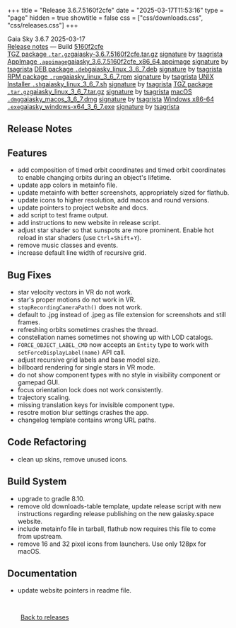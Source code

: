 +++
title = "Release 3.6.7.5160f2cfe"
date = "2025-03-17T11:53:16"
type = "page"
hidden = true
showtitle = false
css = ["css/downloads.css", "css/releases.css"]
+++

<div class="download-container">
<div id="download-title">
<i class="gs-mdi-tag"></i>
Gaia Sky <span class="downloads-version">3.6.7</span> 
<time class="downloads-releasedate" datetime="2025-03-17T11:53:16" title="Published: 2025-03-17T11:53:16"><i class="gs-mdi-calendar"></i> 2025-03-17</time>
<div class="downloads-build"><i class="gs-mdi-script-text"></i> <a href="#release-notes">Release notes</a> &mdash; Build <a href="https://codeberg.org/gaiasky/gaiasky/commit/5160f2cfe" target="_blank">5160f2cfe</a></div></div>
<div class="download-section">
<a href="https://gaia.ari.uni-heidelberg.de/gaiasky/releases/3.6.7.5160f2cfe/gaiasky-3.6.7.5160f2cfe.tar.gz" class="download-button"><i class="gs-mdi-zip-box icon-button"></i> TGZ package <code>.tar.gz</code><span class="download-sub">gaiasky-3.6.7.5160f2cfe.tar.gz</span></a>
<span class="signature">
<a href="https://gaia.ari.uni-heidelberg.de/gaiasky/releases/3.6.7.5160f2cfe/gaiasky-3.6.7.5160f2cfe.tar.gz.sig">signature</a>  by  <a href="https://keyserver.ubuntu.com/pks/lookup?search=0x448C2B189756743013D5F7C22FD2A59C1D734C1F&fingerprint=on&op=index">tsagrista</a>
</span>
<a href="https://gaia.ari.uni-heidelberg.de/gaiasky/releases/3.6.7.5160f2cfe/gaiasky_3.6.7.5160f2cfe_x86_64.appimage" class="download-button"><i class="gs-material-symbols-box icon-button"></i> AppImage <code>.appimage</code><span class="download-sub">gaiasky_3.6.7.5160f2cfe_x86_64.appimage</span></a>
<span class="signature">
<a href="https://gaia.ari.uni-heidelberg.de/gaiasky/releases/3.6.7.5160f2cfe/gaiasky_3.6.7.5160f2cfe_x86_64.appimage.sig">signature</a>  by  <a href="https://keyserver.ubuntu.com/pks/lookup?search=0x448C2B189756743013D5F7C22FD2A59C1D734C1F&fingerprint=on&op=index">tsagrista</a>
</span>
<a href="https://gaia.ari.uni-heidelberg.de/gaiasky/releases/3.6.7.5160f2cfe/gaiasky_linux_3_6_7.deb" class="download-button"><i class="gs-mdi-debian icon-button"></i> DEB package <code>.deb</code><span class="download-sub">gaiasky_linux_3_6_7.deb</span></a>
<span class="signature">
<a href="https://gaia.ari.uni-heidelberg.de/gaiasky/releases/3.6.7.5160f2cfe/gaiasky_linux_3_6_7.deb.sig">signature</a>  by  <a href="https://keyserver.ubuntu.com/pks/lookup?search=0x448C2B189756743013D5F7C22FD2A59C1D734C1F&fingerprint=on&op=index">tsagrista</a>
</span>
<a href="https://gaia.ari.uni-heidelberg.de/gaiasky/releases/3.6.7.5160f2cfe/gaiasky_linux_3_6_7.rpm" class="download-button"><i class="gs-mdi-fedora icon-button"></i> RPM package <code>.rpm</code><span class="download-sub">gaiasky_linux_3_6_7.rpm</span></a>
<span class="signature">
<a href="https://gaia.ari.uni-heidelberg.de/gaiasky/releases/3.6.7.5160f2cfe/gaiasky_linux_3_6_7.rpm.sig">signature</a>  by  <a href="https://keyserver.ubuntu.com/pks/lookup?search=0x448C2B189756743013D5F7C22FD2A59C1D734C1F&fingerprint=on&op=index">tsagrista</a>
</span>
<a href="https://gaia.ari.uni-heidelberg.de/gaiasky/releases/3.6.7.5160f2cfe/gaiasky_linux_3_6_7.sh" class="download-button"><i class="gs-token-unix icon-button"></i> UNIX Installer <code>.sh</code><span class="download-sub">gaiasky_linux_3_6_7.sh</span></a>
<span class="signature">
<a href="https://gaia.ari.uni-heidelberg.de/gaiasky/releases/3.6.7.5160f2cfe/gaiasky_linux_3_6_7.sh.sig">signature</a>  by  <a href="https://keyserver.ubuntu.com/pks/lookup?search=0x448C2B189756743013D5F7C22FD2A59C1D734C1F&fingerprint=on&op=index">tsagrista</a>
</span>
<a href="https://gaia.ari.uni-heidelberg.de/gaiasky/releases/3.6.7.5160f2cfe/gaiasky_linux_3_6_7.tar.gz" class="download-button"><i class="gs-mdi-zip-box icon-button"></i> TGZ package <code>.tar.gz</code><span class="download-sub">gaiasky_linux_3_6_7.tar.gz</span></a>
<span class="signature">
<a href="https://gaia.ari.uni-heidelberg.de/gaiasky/releases/3.6.7.5160f2cfe/gaiasky_linux_3_6_7.tar.gz.sig">signature</a>  by  <a href="https://keyserver.ubuntu.com/pks/lookup?search=0x448C2B189756743013D5F7C22FD2A59C1D734C1F&fingerprint=on&op=index">tsagrista</a>
</span>
<a href="https://gaia.ari.uni-heidelberg.de/gaiasky/releases/3.6.7.5160f2cfe/gaiasky_macos_3_6_7.dmg" class="download-button"><i class="gs-fa6-brands-apple icon-button"></i> macOS <code>.dmg</code><span class="download-sub">gaiasky_macos_3_6_7.dmg</span></a>
<span class="signature">
<a href="https://gaia.ari.uni-heidelberg.de/gaiasky/releases/3.6.7.5160f2cfe/gaiasky_macos_3_6_7.dmg.sig">signature</a>  by  <a href="https://keyserver.ubuntu.com/pks/lookup?search=0x448C2B189756743013D5F7C22FD2A59C1D734C1F&fingerprint=on&op=index">tsagrista</a>
</span>
<a href="https://gaia.ari.uni-heidelberg.de/gaiasky/releases/3.6.7.5160f2cfe/gaiasky_windows-x64_3_6_7.exe" class="download-button"><i class="gs-fa6-brands-windows icon-button"></i> Windows x86-64 <code>.exe</code><span class="download-sub">gaiasky_windows-x64_3_6_7.exe</span></a>
<span class="signature">
<a href="https://gaia.ari.uni-heidelberg.de/gaiasky/releases/3.6.7.5160f2cfe/gaiasky_windows-x64_3_6_7.exe.sig">signature</a>  by  <a href="https://keyserver.ubuntu.com/pks/lookup?search=0x448C2B189756743013D5F7C22FD2A59C1D734C1F&fingerprint=on&op=index">tsagrista</a>
</span>
</div>
</div>

<section class="release-notes">

# Release Notes


## Features
- add composition of timed orbit coordinates and timed orbit coordinates to enable changing orbits during an object's lifetime.
- update app colors in metainfo file.
- update metainfo with better screenshots, appropriately sized for flathub.
- update icons to higher resolution, add macos and round versions.
- update pointers to project website and docs.
- add script to test frame output.
- add instructions to new website in release script.
- adjust star shader so that sunspots are more prominent. Enable hot reload in star shaders (use `Ctrl`+`Shift`+`Y`).
- remove music classes and events.
- increase default line width of recursive grid.

## Bug Fixes
- star velocity vectors in VR do not work.
- star's proper motions do not work in VR.
- `stopRecordingCameraPath()` does not work.
- default to .jpg instead of .jpeg as file extension for screenshots and still frames.
- refreshing orbits sometimes crashes the thread.
- constellation names sometimes not showing up with LOD catalogs.
- `FORCE_OBJECT_LABEL_CMD` now accepts an `Entity` type to work with `setForceDisplayLabel(name)` API call.
- adjust recursive grid labels and base model size.
- billboard rendering for single stars in VR mode.
- do not show component types with no style in visibility component or gamepad GUI.
- focus orientation lock does not work consistently.
- trajectory scaling.
- missing translation keys for invisible component type.
- resotre motion blur settings crashes the app.
- changelog template contains wrong URL paths.

## Code Refactoring
- clean up skins, remove unused icons.

## Build System
- upgrade to gradle 8.10.
- remove old downloads-table template, update release script with new instructions regarding release publishing on the new gaiasky.space website.
- include metainfo file in tarball, flathub now requires this file to come from upstream.
- remove 16 and 32 pixel icons from launchers. Use only 128px for macOS.

## Documentation
- update website pointers in readme file.
</section>


<p class="center-text" style="padding: 30px;"><a href="/downloads/releases"><i class="gs-mdi-arrow-left-bold-circle"></i> Back to releases</a>
</p>
